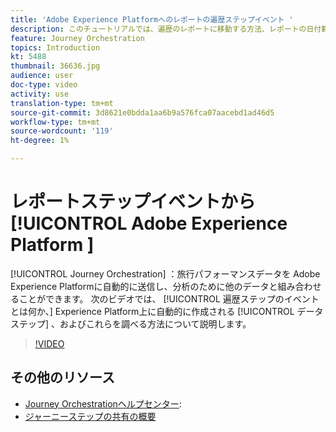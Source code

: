 ```yaml
---
title: 'Adobe Experience Platformへのレポートの遍歴ステップイベント '
description: このチュートリアルでは、遍歴のレポートに移動する方法、レポートの日付範囲をカスタマイズする方法、および将来的に使用するためにレポートテンプレートを保存する方法について説明します。
feature: Journey Orchestration
topics: Introduction
kt: 5488
thumbnail: 36636.jpg
audience: user
doc-type: video
activity: use
translation-type: tm+mt
source-git-commit: 3d8621e0bdda1aa6b9a576fca07aacebd1ad46d5
workflow-type: tm+mt
source-wordcount: '119'
ht-degree: 1%

---
```



# レポートステップイベントから [!UICONTROL Adobe Experience Platform ]

[!UICONTROL Journey Orchestration] ：旅行パフォーマンスデータを  Adobe Experience Platformに自動的に送信し、分析のために他のデータと組み合わせることができます。
次のビデオでは、 [!UICONTROL 遍歴ステップのイベントとは何か、] Experience Platform上に自動的に作成される [!UICONTROL データステップ] 、およびこれらを調べる方法について説明します。

>[!VIDEO](https://video.tv.adobe.com/v/36636?quality=12)

## その他のリソース

* [Journey Orchestrationヘルプセンター](https://docs.adobe.com/content/help/en/journeys/using/journey-orchestration-home.html):
* [ジャーニーステップの共有の概要](https://docs.adobe.com/content/help/en/journeys/using/building-journeys/sharing-journey-steps/sharing-overview.html)
